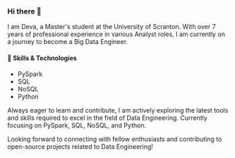 ### Hi there 👋

I am Deva, a Master's student at the University of Scranton. With over 7 years of professional experience in various Analyst roles, I am currently on a journey to become a Big Data Engineer.

#### 🔧 Skills & Technologies
- PySpark
- SQL
- NoSQL
- Python

Always eager to learn and contribute, I am actively exploring the latest tools and skills required to excel in the field of Data Engineering. Currently focusing on PySpark, SQL, NoSQL, and Python.

Looking forward to connecting with fellow enthusiasts and contributing to open-source projects related to Data Engineering!

